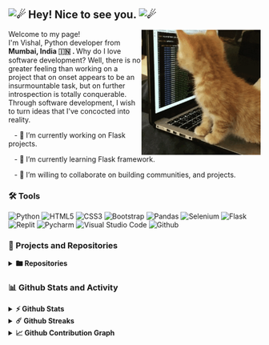 <h2><picture>
  <source srcset="https://fonts.gstatic.com/s/e/notoemoji/latest/2604_fe0f/512.webp" type="image/webp"/>
  <img src="https://fonts.gstatic.com/s/e/notoemoji/latest/2604_fe0f/512.gif" alt="☄" width="32" height="32" />
</picture>Hey! Nice to see you.<picture>
  <source srcset="https://fonts.gstatic.com/s/e/notoemoji/latest/2604_fe0f/512.webp" type="image/webp" />
  <img src="https://fonts.gstatic.com/s/e/notoemoji/latest/2604_fe0f/512.gif" alt="☄" width="32" height="32" />
</picture></h2>

<!-- code gif-->
<img align="right" alt="GIF" src="./cat-codes.gif" height="250px"/>

<p>
  Welcome to my page! </br> I'm Vishal, Python developer from <b>Mumbai, India 🇮🇳 . </b> Why do I love software development? Well, there is no greater feeling than working on a project that on onset appears to be an insurmountable task, but on further introspection is totally conquerable. Through software development, I wish to turn ideas that I've concocted into reality.
</p>
<p>
&nbsp;&nbsp; - 🔭 I’m currently working on Flask projects.
  
&nbsp;&nbsp; - 🌱 I’m currently learning Flask framework.

&nbsp;&nbsp; - 👯 I’m willing to collaborate on building communities, and projects.
</p>

### 🛠️ Tools

![Python](https://img.shields.io/badge/-Python-black?style=flat-square&logo=Python)
![HTML5](https://img.shields.io/badge/-HTML5-black?style=flat-square&logo=html5)
![CSS3](https://img.shields.io/badge/-CSS3-black?style=flat-square&logo=css3)
![Bootstrap](https://img.shields.io/badge/-Bootstrap-black?style=flat-square&logo=bootstrap)
![Pandas](https://img.shields.io/badge/-Pandas-black?style=flat-square&logo=Pandas)
![Selenium](https://img.shields.io/badge/-Selenium-black?style=flat-square&logo=Selenium)
![Flask](https://img.shields.io/badge/-Flask-black?style=flat-square&logo=flask)
![Replit](https://img.shields.io/badge/-Replit-black?style=flat-square&logo=Replit)
![Pycharm](https://img.shields.io/badge/-Pycharm-black?style=flat-square&logo=Pycharm)
![Visual Studio Code](https://img.shields.io/badge/-Visual%20Studio%20Code-black?style=flat-square&logo=visualstudiocode)
![Github](https://img.shields.io/badge/-Github-black?style=flat-square&logo=Github)

### 📘 Projects and Repositories

<!-- Repo info cards - https://github.com/anuraghazra/github-readme-stats -->
  <!-- Small repo cards (fork) - https://github.com/DenverCoder1/github-readme-stats -->
  <details>	
  <summary><b> 🖿 Repositories </b></summary>

  <br />
   <p align="left">
    <a href="https://github.com/grandeurkoe/data-structures-and-algorithms"><img height="140px" src="https://denvercoder1-github-readme-stats.vercel.app/api/pin/?username=grandeurkoe&repo=data-structures-and-algorithms&theme=react&bg_color=1F222E&title_color=F85D7F&hide_border=true&icon_color=F8D866&show_icons=false" alt="data-structures-and-algorithms"></a>
    <a href="https://github.com/grandeurkoe/100-days-of-code-the-complete-python-pro-bootcamp"><img height="140px" src="https://denvercoder1-github-readme-stats.vercel.app/api/pin/?username=grandeurkoe&repo=100-days-of-code-the-complete-python-pro-bootcamp&theme=react&bg_color=1F222E&title_color=F85D7F&hide_border=true&icon_color=F8D866&show_icons=false" alt="100-days-of-code-the-complete-python-pro-bootcamp"></a>
  </p>
</details>


### 📊 Github Stats and Activity

<details>	
  <summary><b>⚡ Github Stats</b></summary>

  <br />
 <a href="https://github.com/anuraghazra/github-readme-stats"><img alt="grandeurkoe's Github Stats" src="https://denvercoder1-github-readme-stats.vercel.app/api/?username=grandeurkoe&show_icons=true&include_all_commits=true&count_private=true&theme=react&hide_border=true&bg_color=1F222E&title_color=F85D7F&icon_color=F8D866" height="180px"/></a>  
</details>

<details>	
  <summary><b>☄️ Github Streaks</b></summary>

  <br />
   <p>
    <a href="https://github.com/DenverCoder1/github-readme-streak-stats">
      <img title="🔥 Get streak stats for your profile at git.io/streak-stats" alt="grandeurkoe's streak" src="https://streak-stats.demolab.com/?user=grandeurkoe&theme=monokai-metallian&hide_border=true" height="180px"/>
    </a>
   </p> 
</details>

<details>	
  <summary><b>📈 Github Contribution Graph</b></summary>

  <br />
   <p>
    <a href="https://github.com/ashutosh00710/github-readme-activity-graph">
      <img alt="grandeurkoe's Activity Graph" src="https://github-readme-activity-graph.vercel.app/graph/?username=grandeurkoe&bg_color=1F222E&color=F8D866&line=F85D7F&point=FFFFFF&hide_border=true" height="300px"/>
    </a>
   </p> 
</details>
